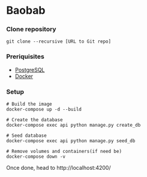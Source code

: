 # Baobab

### Clone repository

`git clone --recursive [URL to Git repo]`

### Preriquisites
* [PostgreSQL](https://www.postgresql.org)
* [Docker](https://www.docker.com) 



### Setup 

```
# Build the image
docker-compose up -d --build

# Create the database
docker-compose exec api python manage.py create_db

# Seed database
docker-compose exec api python manage.py seed_db 

# Remove volumes and containers(if need be)
docker-compose down -v 

```


Once done, head to http://localhost:4200/
